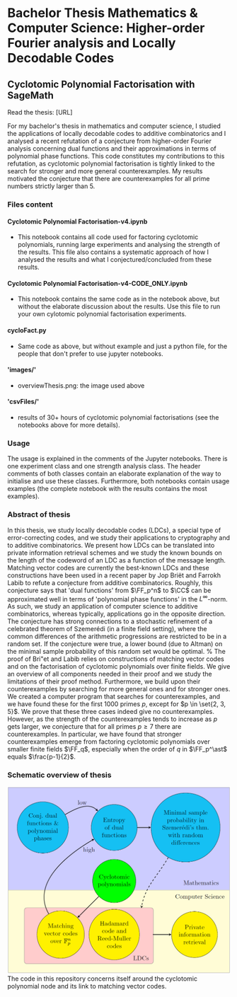 # Bachelor Thesis Mathematics & Computer Science: Higher-order Fourier analysis and Locally Decodable Codes
## Cyclotomic Polynomial Factorisation with SageMath
Read the thesis: [URL]

For my bachelor's thesis in mathematics and computer science, I studied the applications of locally decodable codes to additive combinatorics and I analysed a recent refutation of a conjecture from higher-order Fourier analysis concerning dual functions and their approximations in terms of polynomial phase functions. This code constitutes my contributions to this refutation, as cyclotomic polynomial factorisation is tightly linked to the search for stronger and more general counterexamples. My results motivated the conjecture that there are counterexamples for all prime numbers strictly larger than 5.

### Files content
#### Cyclotomic Polynomial Factorisation-v4.ipynb
- This notebook contains all code used for factoring cyclotomic polynomials, running large experiments and analysing the strength of the results. This file also contains a systematic approach of how I analysed the results and what I conjectured/concluded from these results.

#### Cyclotomic Polynomial Factorisation-v4-CODE_ONLY.ipynb
- This notebook contains the same code as in the notebook above, but without the elaborate discussion about the results. Use this file to run your own cylotomic polynomial factorisation experiments.

#### cycloFact.py
- Same code as above, but without example and just a python file, for the people that don't prefer to use jupyter notebooks.

#### 'images/'
- overviewThesis.png: the image used above

#### 'csvFiles/'
- results of 30+ hours of cyclotomic polynomial factorisations (see the notebooks above for more details).

### Usage
The usage is explained in the comments of the Jupyter notebooks. There is one experiment class and one strength analysis class.
The header comments of both classes contain an elaborate explanation of the way to initialise and use these classes.
Furthermore, both notebooks contain usage examples (the complete notebook with the results contains the most examples).

### Abstract of thesis
In this thesis, we study locally decodable codes (LDCs), a special type of error-correcting codes, and we study their
applications to cryptography and to additive combinatorics.
We present how LDCs can be translated into private information retrieval schemes
and we study the known bounds on the length of the codeword of an LDC as a function
of the message length.
Matching vector codes are currently the best-known LDCs and these constructions
have been used in a recent paper by Jop Briët and Farrokh Labib
to refute a conjecture from additive combinatorics. Roughly, this conjecture
says that 'dual functions' from $\FF_p^n$ to $\CC$ can
be approximated well in terms of 'polynomial phase functions' in the
$L^\infty$-norm. As such, we study an application of computer science to additive
combinatorics, whereas typically, applications go in the opposite direction.
The conjecture has strong connections to a stochastic refinement
of a celebrated theorem of Szemerédi (in a finite field setting), where the common
differences of the arithmetic progressions are restricted to be in a random set.
If the conjecture were true, a lower bound (due to Altman) on the minimal sample
probability of this random set would be optimal.
%
The proof of Bri\"et and Labib relies on constructions
of matching vector codes and on the factorisation
of cyclotomic polynomials over finite fields. We give an overview of all
components needed in
their proof and we study the limitations of their proof method.
Furthermore, we build upon their counterexamples by
searching for more general ones and for stronger ones.
We created a computer program that searches for counterexamples, and we have
found these for the first 1000 primes $p$, except for $p \in \set{2, 3, 5}$.
We prove that these three cases indeed give no counterexamples.
However, as the strength of the counterexamples tends to increase as $p$ gets larger,
we conjecture that for all primes $p \geq 7$ there are counterexamples.
In particular, we have found that stronger counterexamples
emerge from factoring cyclotomic polynomials over smaller finite fields $\FF_q$,
especially when the order of $q$ in $\FF_p^\ast$ equals $\frac{p-1}{2}$.

### Schematic overview of thesis
![Thesis Overview](/images/overviewThesis.png)
The code in this repository concerns itself around the cyclotomic polynomial node and its link to matching vector codes.
